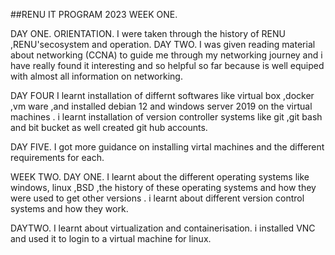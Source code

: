##RENU IT PROGRAM 2023
WEEK ONE.

DAY ONE.
ORIENTATION.
I were taken through the history of RENU ,RENU'secosystem and operation.
DAY TWO.
I   was given reading material about networking (CCNA) to guide me through my networking journey and i have really found it interesting and so helpful so far because is well equiped with almost all information on networking.

DAY FOUR
I learnt installation of differnt softwares like virtual box ,docker ,vm ware ,and installed 
debian 12  and windows server 2019 on the virtual machines .
i learnt installation of version controller systems like git ,git bash and bit bucket as well created git hub accounts.

DAY FIVE.
I got more guidance on installing virtal machines and the different requirements for each.

WEEK TWO.
DAY ONE.
I learnt about the different operating systems like windows, linux ,BSD ,the history of these operating systems and how they were used to get other versions .
i learnt about different version control systems and how they work.

DAYTWO.
I learnt about virtualization and containerisation.
i installed VNC and used it to login to a virtual machine for linux.

           